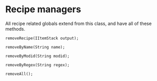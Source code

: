 # Recipe managers


All recipe related globals extend from this class, and have all of these methods.

```zenscript
removeRecipe(IItemStack output);
```

```zenscript
removeByName(String name);
```

```zenscript
removeByModid(String modid);
```

```zenscript
removeByRegex(String regex);
```

```zenscript
removeAll();
```



